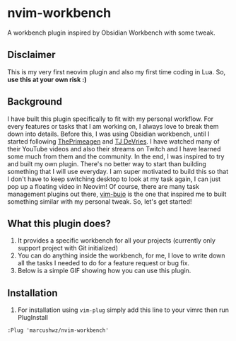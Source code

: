 # nvim-workbench
A workbench plugin inspired by Obsidian Workbench with some tweak.

## Disclaimer

This is my very first neovim plugin and also my first time coding in Lua. So, **use this at your own risk :)**

## Background

I have built this plugin specifically to fit with my personal workflow. For every features or tasks that I am working on,
I always love to break them down into details. Before this, I was using Obsidian workbench, until I started following
[ThePrimeagen](https://github.com/ThePrimeagen) and [TJ DeVries](https://github.com/tjdevries/). I have watched many of their
YouTube videos and also their streams on Twitch and I have learned some much from them and the community. In the end, I was inspired
to try and built my own plugin. There's no better way to start than building something that I will use everyday. I am super motivated
to build this so that I don't have to keep switching desktop to look at my task again, I can just pop up a floating video in Neovim!
Of course, there are many task management plugins out there, [vim-bujo](https://github.com/vuciv/vim-bujo) is the one that inspired
me to built something similar with my personal tweak. So, let's get started!

## What this plugin does?

1. It provides a specific workbench for all your projects (currently only support project with Git initialized)
2. You can do anything inside the workbench, for me, I love to write down all the tasks I needed to do for a feature request or bug fix.
3. Below is a simple GIF showing how you can use this plugin.

## Installation
1. For installation using `vim-plug` simply add this line to your vimrc then run PlugInstall
```vim
:Plug 'marcushwz/nvim-workbench'
```
